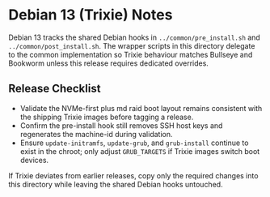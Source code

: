 # Debian 13 (Trixie) Notes

Debian 13 tracks the shared Debian hooks in
`../common/pre_install.sh` and `../common/post_install.sh`. The wrapper scripts
in this directory delegate to the common implementation so Trixie behaviour
matches Bullseye and Bookworm unless this release requires dedicated overrides.

## Release Checklist

- Validate the NVMe-first plus md raid boot layout remains consistent with the
  shipping Trixie images before tagging a release.
- Confirm the pre-install hook still removes SSH host keys and regenerates the
  machine-id during validation.
- Ensure `update-initramfs`, `update-grub`, and `grub-install` continue to exist
  in the chroot; only adjust `GRUB_TARGETS` if Trixie images switch boot devices.

If Trixie deviates from earlier releases, copy only the required changes into
this directory while leaving the shared Debian hooks untouched.
